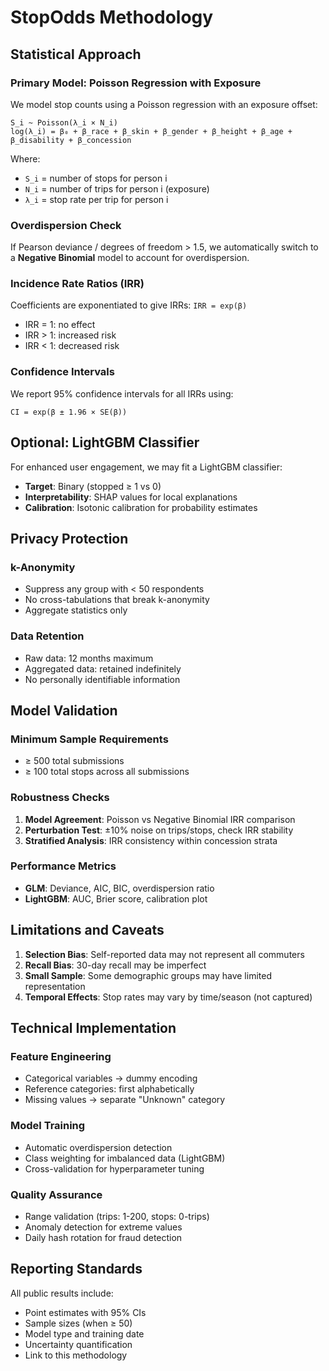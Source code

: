 # StopOdds Methodology

## Statistical Approach

### Primary Model: Poisson Regression with Exposure

We model stop counts using a Poisson regression with an exposure offset:

```
S_i ~ Poisson(λ_i × N_i)
log(λ_i) = β₀ + β_race + β_skin + β_gender + β_height + β_age + β_disability + β_concession
```

Where:
- `S_i` = number of stops for person i
- `N_i` = number of trips for person i (exposure)
- `λ_i` = stop rate per trip for person i

### Overdispersion Check

If Pearson deviance / degrees of freedom > 1.5, we automatically switch to a **Negative Binomial** model to account for overdispersion.

### Incidence Rate Ratios (IRR)

Coefficients are exponentiated to give IRRs: `IRR = exp(β)`

- IRR = 1: no effect
- IRR > 1: increased risk
- IRR < 1: decreased risk

### Confidence Intervals

We report 95% confidence intervals for all IRRs using:
```
CI = exp(β ± 1.96 × SE(β))
```

## Optional: LightGBM Classifier

For enhanced user engagement, we may fit a LightGBM classifier:
- **Target**: Binary (stopped ≥ 1 vs 0)
- **Interpretability**: SHAP values for local explanations
- **Calibration**: Isotonic calibration for probability estimates

## Privacy Protection

### k-Anonymity
- Suppress any group with < 50 respondents
- No cross-tabulations that break k-anonymity
- Aggregate statistics only

### Data Retention
- Raw data: 12 months maximum
- Aggregated data: retained indefinitely
- No personally identifiable information

## Model Validation

### Minimum Sample Requirements
- ≥ 500 total submissions
- ≥ 100 total stops across all submissions

### Robustness Checks
1. **Model Agreement**: Poisson vs Negative Binomial IRR comparison
2. **Perturbation Test**: ±10% noise on trips/stops, check IRR stability
3. **Stratified Analysis**: IRR consistency within concession strata

### Performance Metrics
- **GLM**: Deviance, AIC, BIC, overdispersion ratio
- **LightGBM**: AUC, Brier score, calibration plot

## Limitations and Caveats

1. **Selection Bias**: Self-reported data may not represent all commuters
2. **Recall Bias**: 30-day recall may be imperfect
3. **Small Sample**: Some demographic groups may have limited representation
4. **Temporal Effects**: Stop rates may vary by time/season (not captured)

## Technical Implementation

### Feature Engineering
- Categorical variables → dummy encoding
- Reference categories: first alphabetically
- Missing values → separate "Unknown" category

### Model Training
- Automatic overdispersion detection
- Class weighting for imbalanced data (LightGBM)
- Cross-validation for hyperparameter tuning

### Quality Assurance
- Range validation (trips: 1-200, stops: 0-trips)
- Anomaly detection for extreme values
- Daily hash rotation for fraud detection

## Reporting Standards

All public results include:
- Point estimates with 95% CIs
- Sample sizes (when ≥ 50)
- Model type and training date
- Uncertainty quantification
- Link to this methodology